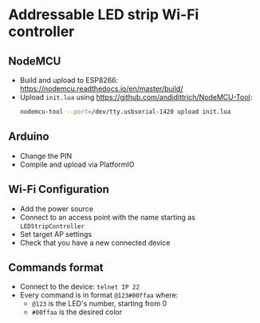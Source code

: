 # Addressable LED strip Wi-Fi controller

## NodeMCU

* Build and upload to ESP8266: https://nodemcu.readthedocs.io/en/master/build/
* Upload `init.lua` using https://github.com/andidittrich/NodeMCU-Tool:
  ```bash
  nodemcu-tool --port=/dev/tty.usbserial-1420 upload init.lua
  ```
  
## Arduino

* Change the PIN
* Compile and upload via PlatformIO

## Wi-Fi Configuration

* Add the power source
* Connect to an access point with the name starting as `LEDStripController`
* Set target AP settings
* Check that you have a new connected device

## Commands format

* Connect to the device: `telnet IP 22`
* Every command is in format `@123#00ffaa` where:
  * `@123` is the LED's number, starting from 0
  * `#00ffaa` is the desired color